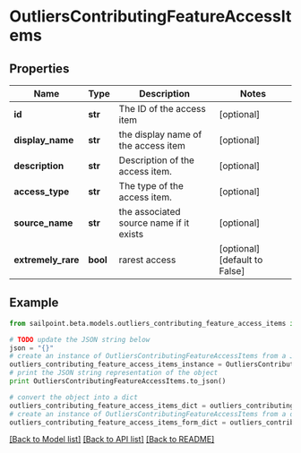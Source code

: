 # OutliersContributingFeatureAccessItems


## Properties
Name | Type | Description | Notes
------------ | ------------- | ------------- | -------------
**id** | **str** | The ID of the access item | [optional] 
**display_name** | **str** | the display name of the access item | [optional] 
**description** | **str** | Description of the access item. | [optional] 
**access_type** | **str** | The type of the access item. | [optional] 
**source_name** | **str** | the associated source name if it exists | [optional] 
**extremely_rare** | **bool** | rarest access | [optional] [default to False]

## Example

```python
from sailpoint.beta.models.outliers_contributing_feature_access_items import OutliersContributingFeatureAccessItems

# TODO update the JSON string below
json = "{}"
# create an instance of OutliersContributingFeatureAccessItems from a JSON string
outliers_contributing_feature_access_items_instance = OutliersContributingFeatureAccessItems.from_json(json)
# print the JSON string representation of the object
print OutliersContributingFeatureAccessItems.to_json()

# convert the object into a dict
outliers_contributing_feature_access_items_dict = outliers_contributing_feature_access_items_instance.to_dict()
# create an instance of OutliersContributingFeatureAccessItems from a dict
outliers_contributing_feature_access_items_form_dict = outliers_contributing_feature_access_items.from_dict(outliers_contributing_feature_access_items_dict)
```
[[Back to Model list]](../README.md#documentation-for-models) [[Back to API list]](../README.md#documentation-for-api-endpoints) [[Back to README]](../README.md)



